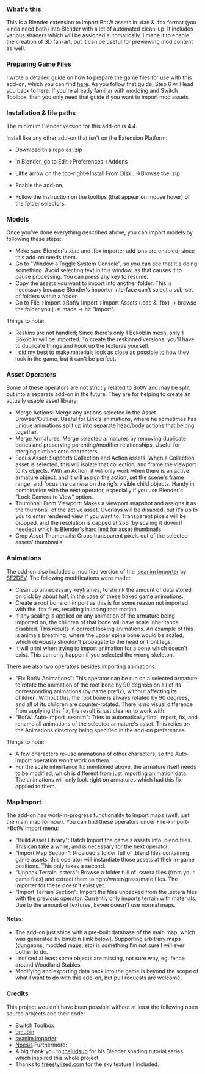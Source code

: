 ### What's this

This is a Blender extension to import BotW assets in .dae & .fbx format (you kinda need both) into Blender with a lot of automated clean-up. It includes various shaders which will be assigned automatically. I made it to enable the creation of 3D fan-art, but it can be useful for previewing mod content as well.

### Preparing Game Files
I wrote a detailed guide on how to prepare the game files for use with this add-on, which you can find [here](https://open3dlab.com/tutorials/view/241/). As you follow that guide, Step 6 will lead you back to here. If you're already familiar with modding and Switch Toolbox, then you only need that guide if you want to import mod assets.

### Installation & file paths
The minimum Blender version for this add-on is 4.4.

Install like any other add-on that isn't on the Extension Platform:
- Download this repo as .zip
- In Blender, go to Edit->Preferences->Addons
- Little arrow on the top-right->Install From Disk...->Browse the .zip
- Enable the add-on.

- Follow the instruction on the tooltips (that appear on mouse hover) of the folder selectors.

### Models
Once you've done everything described above, you can import models by following these steps:
- Make sure Blender's .dae and .fbx importer add-ons are enabled, since this add-on needs them.
- Go to "Window->Toggle System Console", so you can see that it's doing something. Avoid selecting text in this window, as that causes it to pause processing. You can press any key to resume.
- Copy the assets you want to import into another folder. This is necessary because Blender's importer interface can't select a sub-set of folders within a folder.
- Go to File->Import->BotW Import->Import Assets (.dae & .fbx) -> browse the folder you just made -> hit "Import".

Things to note:
- Reskins are not handled; Since there's only 1 Bokoblin mesh, only 1 Bokoblin will be imported. To create the reskinned versions, you'll have to duplicate things and hook up the textures yourself.
- I did my best to make materials look as close as possible to how they look in the game, but it can't be perfect.

### Asset Operators
Some of these operators are not strictly related to BotW and may be split out into a separate add-on in the future. They are for helping to create an actually usable asset library:
- Merge Actions: Merge any actions selected in the Asset Browser/Outliner. Useful for Link's animations, where he sometimes has unique animations split up into separate head/body actions that belong together.
- Merge Armatures: Merge selected armatures by removing duplicate bones and preserving parenting/modifier relationships. Useful for merging clothes onto characters.
- Focus Asset: Supports Collection and Action assets. When a Collection asset is selected, this will isolate that collection, and frame the viewport to its objects. With an Action, it will only work when there is an active armature object, and it will assign the action, set the scene's frame range, and focus the camera on the rig's visible child objects. Handy in combination with the next operator, especially if you use Blender's "Lock Camera to View" option.
- Thumbnail From Viewport: Makes a viewport snapshot and assigns it as the thumbnail of the active asset. Overlays will be disabled, but it's up to you to enter rendered view if you want to. Transparent pixels will be cropped, and the resolution is capped at 256 (by scaling it down if needed) which is Blender's hard limit for asset thumbnails.
- Crop Asset Thumbnails: Crops transparent pixels out of the selected assets' thumbnails.

### Animations
The add-on also includes a modified version of the [.seanim importer](https://github.com/SE2Dev/io_anim_seanim) by [SE2DEV](https://github.com/SE2Dev). The following modifications were made:
- Clean up unnecessary keyframes, to shrink the amount of data stored on disk by about half, in the case of these baked game animations.
- Create a root bone on import as this is for some reason not imported with the .fbx files, resulting in losing root motion.
- If any scaling is applied on any animation of the armature being imported on, the children of that bone will have scale inheritance disabled. This results in correct looking animations. An example of this is animals breathing, where the upper spine bone would be scaled, which obviously shouldn't propagate to the head or front legs.
- It will print when trying to import animation for a bone which doesn't exist. This can only happen if you selected the wrong skeleton.

There are also two operators besides importing animations:
- "Fix BotW Animations": This operator can be run on a selected armature to rotate the animation of the root bone by 90 degrees on all of its corresponding animations (by name prefix), without affecting its children. Without this, the root bone is always rotated by 90 degrees, and all of its children are counter-rotated. There is no visual difference from applying this fix, the result is just cleaner to work with.
- "BotW: Auto-import .seanim": Tries to automatically find, import, fix, and rename all animations of the selected armature's asset. This relies on the Animations directory being specified in the add-on preferences.

Things to note:
- A few characters re-use animations of other characters, so the Auto-import operation won't work on them.
- For the scale inheritance fix mentioned above, the armature itself needs to be modified, which is different from just importing animation data. The animations will only look right on armatures which had this fix applied to them.

### Map Import
The add-on has work-in-progress functionality to import maps (well, just the main map for now). You can find these operators under File->Import->BotW Import menu:
- "Build Asset Library": Batch Import the game's assets into .blend files. This can take a while, and is necessary for the next operator:
- "Import Map Section": Provided a folder full of .blend files containing game assets, this operator will instantiate those assets at their in-game positions. This only takes a second.
- "Unpack Terrain .sstera": Browse a folder full of .sstera files (from your game files) and extract them to hght/water/grass/mate files. The importer for these doesn't exist yet.
- "Import Terrain Section": Import the files unpacked from the .sstera files with the previous operator. Currently only imports terrain with materials. Due to the amount of textures, Eevee doesn't use normal maps.

#### Notes:
- The add-on just ships with a pre-built database of the main map, which was generated by bmubin (link below). Supporting arbitrary maps (dungeons, modded maps, etc) is something I'm not sure I will ever bother to do.
- I noticed at least some objects are missing, not sure why, eg. fence around Woodland Stables
- Modifying and exporting data back into the game is beyond the scope of what I want to do with this add-on, but pull requests are welcome!

### Credits
This project wouldn't have been possible without at least the following open source projects and their code:
- [Switch Toolbox](https://github.com/KillzXGaming/Switch-Toolbox)
- [bmubin](https://github.com/augmero/bmubin)
- [seanim importer](https://github.com/SE2Dev/io_anim_seanim)
- [Noesis](https://richwhitehouse.com/index.php?content=inc_projects.php&showproject=91)
Furthermore:
- A big thank you to [thejudsub](https://www.youtube.com/watch?v=Sb3CRU2DufU) for his Blender shading tutorial series which inspired this whole project.
- Thanks to [freestylized.com](https://freestylized.com/) for the sky texture I included.